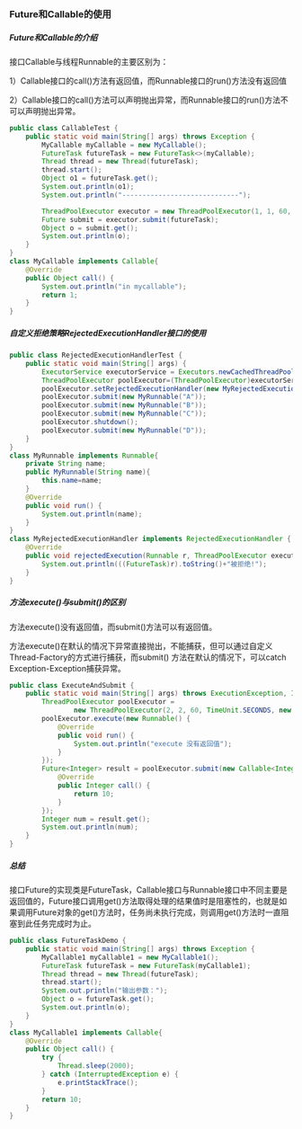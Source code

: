 ### Future和Callable的使用 

##### Future和Callable的介绍

接口Callable与线程Runnable的主要区别为：

1）Callable接口的call()方法有返回值，而Runnable接口的run()方法没有返回值

2）Callable接口的call()方法可以声明抛出异常，而Runnable接口的run()方法不可以声明抛出异常。

```java
public class CallableTest {
    public static void main(String[] args) throws Exception {
        MyCallable myCallable = new MyCallable();
        FutureTask futureTask = new FutureTask<>(myCallable);
        Thread thread = new Thread(futureTask);
        thread.start();
        Object o1 = futureTask.get();
        System.out.println(o1);
        System.out.println("-----------------------------");

        ThreadPoolExecutor executor = new ThreadPoolExecutor(1, 1, 60, TimeUnit.SECONDS, new LinkedBlockingQueue<>());
        Future submit = executor.submit(futureTask);
        Object o = submit.get();
        System.out.println(o);
    }
}
class MyCallable implements Callable{
    @Override
    public Object call() {
        System.out.println("in mycallable");
        return 1;
    }
}
```

##### 自定义拒绝策略RejectedExecutionHandler接口的使用

```java
public class RejectedExecutionHandlerTest {
    public static void main(String[] args) {
        ExecutorService executorService = Executors.newCachedThreadPool();
        ThreadPoolExecutor poolExecutor=(ThreadPoolExecutor)executorService;
        poolExecutor.setRejectedExecutionHandler(new MyRejectedExecutionHandler());
        poolExecutor.submit(new MyRunnable("A"));
        poolExecutor.submit(new MyRunnable("B"));
        poolExecutor.submit(new MyRunnable("C"));
        poolExecutor.shutdown();
        poolExecutor.submit(new MyRunnable("D"));
    }
}
class MyRunnable implements Runnable{
    private String name;
    public MyRunnable(String name){
        this.name=name;
    }
    @Override
    public void run() {
        System.out.println(name);
    }
}
class MyRejectedExecutionHandler implements RejectedExecutionHandler {
    @Override
    public void rejectedExecution(Runnable r, ThreadPoolExecutor executor) {
        System.out.println(((FutureTask)r).toString()+"被拒绝!");
    }
}
```

##### 方法execute()与submit()的区别

方法execute()没有返回值，而submit()方法可以有返回值。

方法execute()在默认的情况下异常直接抛出，不能捕获，但可以通过自定义Thread-Factory的方式进行捕获，而submit() 方法在默认的情况下，可以catch Exception-Exception捕获异常。

```java
public class ExecuteAndSubmit {
    public static void main(String[] args) throws ExecutionException, InterruptedException {
        ThreadPoolExecutor poolExecutor =
                new ThreadPoolExecutor(2, 2, 60, TimeUnit.SECONDS, new LinkedBlockingQueue<>());
        poolExecutor.execute(new Runnable() {
            @Override
            public void run() {
                System.out.println("execute 没有返回值");
            }
        });
        Future<Integer> result = poolExecutor.submit(new Callable<Integer>() {
            @Override
            public Integer call() {
                return 10;
            }
        });
        Integer num = result.get();
        System.out.println(num);
    }
}
```

##### 总结

接口Future的实现类是FutureTask，Callable接口与Runnable接口中不同主要是返回值的，Future接口调用get()方法取得处理的结果值时是阻塞性的，也就是如果调用Future对象的get()方法时，任务尚未执行完成，则调用get()方法时一直阻塞到此任务完成时为止。

```java
public class FutureTaskDemo {
    public static void main(String[] args) throws Exception {
        MyCallable1 myCallable1 = new MyCallable1();
        FutureTask futureTask = new FutureTask(myCallable1);
        Thread thread = new Thread(futureTask);
        thread.start();
        System.out.println("输出参数：");
        Object o = futureTask.get();
        System.out.println(o);
    }
}
class MyCallable1 implements Callable{
    @Override
    public Object call() {
        try {
            Thread.sleep(2000);
        } catch (InterruptedException e) {
            e.printStackTrace();
        }
        return 10;
    }
}
```

